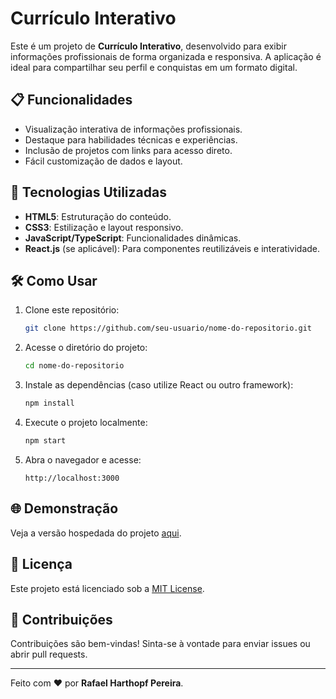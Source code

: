 
# Currículo Interativo

Este é um projeto de **Currículo Interativo**, desenvolvido para exibir informações profissionais de forma organizada e responsiva. A aplicação é ideal para compartilhar seu perfil e conquistas em um formato digital.

## 📋 Funcionalidades

- Visualização interativa de informações profissionais.
- Destaque para habilidades técnicas e experiências.
- Inclusão de projetos com links para acesso direto.
- Fácil customização de dados e layout.

## 🚀 Tecnologias Utilizadas

- **HTML5**: Estruturação do conteúdo.
- **CSS3**: Estilização e layout responsivo.
- **JavaScript/TypeScript**: Funcionalidades dinâmicas.
- **React.js** (se aplicável): Para componentes reutilizáveis e interatividade.

## 🛠️ Como Usar

1. Clone este repositório:
   ```bash
   git clone https://github.com/seu-usuario/nome-do-repositorio.git
   ```
2. Acesse o diretório do projeto:
   ```bash
   cd nome-do-repositorio
   ```
3. Instale as dependências (caso utilize React ou outro framework):
   ```bash
   npm install
   ```
4. Execute o projeto localmente:
   ```bash
   npm start
   ```
5. Abra o navegador e acesse:
   ```
   http://localhost:3000
   ```

## 🌐 Demonstração

Veja a versão hospedada do projeto [aqui]([https://seu-link-de-demonstracao](https://rafaelharthopf.github.io/curriculo-rafael/)).

## 📄 Licença

Este projeto está licenciado sob a [MIT License](LICENSE).

## 🤝 Contribuições

Contribuições são bem-vindas! Sinta-se à vontade para enviar issues ou abrir pull requests.

---

Feito com ❤️ por **Rafael Harthopf Pereira**.
